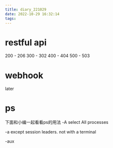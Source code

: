 ```yaml
---
title: diary_221029
date: 2022-10-29 16:32:14
tags:
---
```

# restful api
200 - 206
300 - 302
400 - 404
500 - 503

# webhook
later


# ps
下面和小编一起看看ps的用法
-A select All processes

-a except session leaders. not with a terminal

-aux 